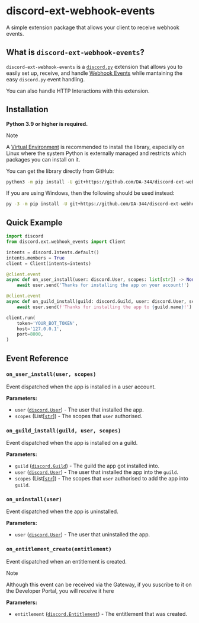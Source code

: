# discord-ext-webhook-events

A simple extension package that allows your client to receive webhook events.

## What is ``discord-ext-webhook-events``?

``discord-ext-webhook-events`` is a [``discord.py``](https://github.com/Rapptz/discord.py) extension that allows
you to easily set up, receive, and handle [Webhook Events](https://discord.com/developers/docs/events/webhook-events)
while mantaining the easy ``discord.py`` event handling.

You can also handle HTTP Interactions with this extension.

## Installation

**Python 3.9 or higher is required.**

> [!NOTE]
> A [Virtual Environment](https://docs.python.org/3/library/venv.html) is recommended to install the library,
> especially on Linux where the system Python is externally managed and restricts which packages you can install on it.

You can get the library directly from GitHub:
```bash
python3 -m pip install -U git+https://github.com/DA-344/discord-ext-webhook-events
```

If you are using Windows, then the following should be used instead:
```bash
py -3 -m pip install -U git+https://github.com/DA-344/discord-ext-webhook-events
```

## Quick Example
```py
import discord
from discord.ext.webhook_events import Client

intents = discord.Intents.default()
intents.members = True
client = Client(intents=intents)

@client.event
async def on_user_install(user: discord.User, scopes: list[str]) -> None:
    await user.send('Thanks for installing the app on your account!')

@client.event
async def on_guild_install(guild: discord.Guild, user: discord.User, scopes: list[str]) -> None:
    await user.send(f'Thanks for installing the app to {guild.name}!')

client.run(
    token='YOUR_BOT_TOKEN',
    host='127.0.0.1',
    port=8000,
)
```

## Event Reference

### `on_user_install(user, scopes)`

Event dispatched when the app is installed in a user account.

**Parameters:**
- ``user`` ([``discord.User``](https://discordpy.readthedocs.io/en/stable/api.html#discord.User)) - The user that installed the app.
- ``scopes`` (List[[``str``](https://docs.python.org/3.13/library/stdtypes.html#str)]) - The scopes that ``user`` authorised.

### `on_guild_install(guild, user, scopes)`

Event dispatched when the app is installed on a guild.

**Parameters:**
- ``guild`` ([``discord.Guild``](https://discordpy.readthedocs.io/en/stable/api.html#discord.Guild)) - The guild the app got installed into.
- ``user`` ([``discord.User``](https://discordpy.readthedocs.io/en/stable/api.html#discord.User)) - The user that installed the app into the ``guild``.
- ``scopes`` (List[[``str``](https://docs.python.org/3.13/library/stdtypes.html#str)]) - The scopes that ``user`` authorised to add the app into ``guild``.

### `on_uninstall(user)`

Event dispatched when the app is uninstalled.

**Parameters:**
- ``user`` ([``discord.User``](https://discordpy.readthedocs.io/en/stable/api.html#discord.User)) - The user that uninstalled the app.

### `on_entitlement_create(entitlement)`

Event dispatched when an entitlement is created.

> [!NOTE]
> Although this event can be received via the Gateway, if you suscribe to it on the Developer Portal, you will receive it here

**Parameters:**
- ``entitlement`` ([``discord.Entitlement``](https://discordpy.readthedocs.io/en/stable/api#discord.Entitlement)) - The entitlement that was created.
